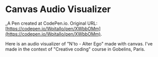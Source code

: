 # Canvas Audio Visualizer
 _A Pen created at CodePen.io. Original URL: [https://codepen.io/Wpitallo/pen/XWbbOMm](https://codepen.io/Wpitallo/pen/XWbbOMm).

 Here is an audio visualizer of "N'to - Alter Ego" made with canvas.
I've made in the context of "Creative coding" course in Gobelins, Paris.